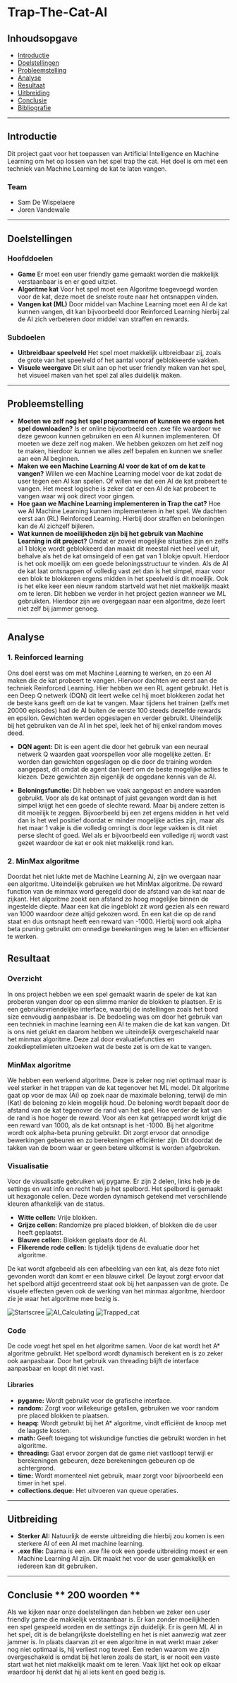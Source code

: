 # Trap-The-Cat-AI

## Inhoudsopgave

- [Introductie](#introductie)
- [Doelstellingen](#doelstellingen)
- [Probleemstelling](#probleemstelling)
- [Analyse](#analyse)
- [Resultaat](#resultaat)
- [Uitbreiding](#uitbreiding)
- [Conclusie](#conclusie)
- [Bibliografie](#bibliografie)

---

## Introductie

Dit project gaat voor het toepassen van Artificial Intelligence en Machine Learning om het op lossen van het spel trap the cat. Het doel is om met een techniek van Machine Learning de kat te laten vangen.

### Team

- Sam De Wispelaere
- Joren Vandewalle

---

## Doelstellingen

### Hoofddoelen

- **Game**
  Er moet een user friendly game gemaakt worden die makkelijk verstaanbaar is en er goed uitziet.
- **Algoritme kat**
  Voor het spel moet een Algoritme toegevoegd worden voor de kat, deze moet de snelste route naar het ontsnappen vinden.
- **Vangen kat (ML)**
  Door middel van Machine Learning moet een AI de kat kunnen vangen, dit kan bijvoorbeeld door Reinforced Learning hierbij zal de AI zich verbeteren door middel van straffen en rewards.

### Subdoelen

- **Uitbreidbaar speelveld**
  Het spel moet makkelijk uitbreidbaar zij, zoals de grote van het speelveld of het aantal vooraf geblokkeerde vakken.
- **Visuele weergave**
  Dit sluit aan op het user friendly maken van het spel, het visueel maken van het spel zal alles duidelijk maken.

---

## Probleemstelling

- **Moeten we zelf nog het spel programmeren of kunnen we ergens het spel downloaden?**
  Is er online bijvoorbeeld een .exe file waardoor we deze gewoon kunnen gebruiken en een AI kunnen implementeren. Of moeten we deze zelf nog maken. We hebben gekozen om het zelf nog te maken, hierdoor kunnen we alles zelf bepalen en kunnen we sneller aan een AI beginnen.
- **Maken we een Machine Learning AI voor de kat of om de kat te vangen?**
  Willen we een Machine Learning model voor de kat zodat de user tegen een AI kan spelen. Of willen we dat een AI de kat probeert te vangen. Het meest logische is zeker dat er een AI de kat probeert te vangen waar wij ook direct voor gingen.
- **Hoe gaan we Machine Learning implementeren in Trap the cat?**
  Hoe we AI Machine Learning kunnen implementeren in het spel. We dachten eerst aan (RL) Reinforced Learning. Hierbij door straffen en beloningen kan de AI zichzelf bijleren.
- **Wat kunnen de moeilijkheden zijn bij het gebruik van Machine Learning in dit project?**
  Omdat er zoveel mogelijke situaties zijn en zelfs al 1 blokje wordt geblokkeerd dan maakt dit meestal niet heel veel uit, behalve als het de kat omsingeld of een gat van 1 blokje opvult. Hierdoor is het ook moeilijk om een goede beloningsstructuur te vinden. Als de AI de kat laat ontsnappen of volledig vast zet dan is het simpel, maar voor een blok te blokkeren ergens midden in het speelveld is dit moeilijk. Ook is het elke keer een nieuw random startveld wat het niet makkelijk maakt om te leren. Dit hebben we verder in het project gezien wanneer we ML gebruikten. Hierdoor zijn we overgegaan naar een algoritme, deze leert niet zelf bij jammer genoeg.

---

## Analyse

### 1. Reinforced learning

Ons doel eerst was om met Machine Learning te werken, en zo een AI maken die de kat probeert te vangen. Hiervoor dachten we eerst aan de techniek Reinforced Learning. Hier hebben we een RL agent gebruikt. Het is een Deep Q netwerk (DQN) dit leert welke cel hij moet blokkeren zodat het de beste kans geeft om de kat te vangen. Maar tijdens het trainen (zelfs met 20000 episodes) had de AI buiten de eerste 100 steeds dezelfde rewards en epsilon. Gewichten werden opgeslagen en verder gebruikt. Uiteindelijk bij het gebruiken van de AI in het spel, leek het of hij enkel random moves deed.

- **DQN agent:**
  Dit is een agent die door het gebruik van een neuraal netwerk Q waarden gaat voorspellen voor alle mogelijke zetten. Er worden dan gewichten opgeslagen op die door de training worden aangepast, dit omdat de agent dan leert om de beste mogelijke acties te kiezen. Deze gewichten zijn eigenlijk de opgedane kennis van de AI.

- **Beloningsfunctie:**
  Dit hebben we vaak aangepast en andere waarden gebruikt. Voor als de kat ontsnapt of juist gevangen wordt dan is het simpel krijgt het een goede of slechte reward. Maar bij andere zetten is dit moeilijk te zeggen. Bijvoorbeeld bij een zet ergens midden in het veld dan is het wel positief doordat er minder mogelijke acties zijn, maar als het maar 1 vakje is die volledig omringt is door lege vakken is dit niet perse slecht of goed. Wel als er bijvoorbeeld een volledige rij wordt vast gezet waardoor de kat er ook niet makkelijk rond kan.

### 2. MinMax algoritme

  Doordat het niet lukte met de Machine Learning Ai, zijn we overgaan naar een algoritme. Uiteindelijk gebruiken we het MinMax algoritme.
  De reward function van de minmax word geregeld door de afstand van de kat naar de zijkant. Het algoritme zoekt een afstand zo hoog mogelijke binnen de ingestelde diepte. Maar een kat die ingeblokt zit word gezien als een reward van 1000 waardoor deze altijd gekozen word. En een kat die op de rand staat en dus ontsnapt heeft een reward van -1000. Hierbij word ook alpha beta pruning gebruikt om onnedige berekeningen weg te laten en efficienter te werken.



## Resultaat

### Overzicht

In ons project hebben we een spel gemaakt waarin de speler de kat kan proberen vangen door op een slimme manier de blokken te plaatsen. Er is een gebruiksvriendelijke interface, waarbij de instellingen zoals het bord size eenvoudig aanpasbaar is. De bedoeling was om door het gebruik van een techniek in machine learning een AI te maken die de kat kan vangen. Dit is ons niet gelukt en daarom hebben we uiteindelijk overgeschakeld naar het minmax algoritme. Deze zal door evaluatiefuncties en zoekdieptelimieten uitzoeken wat de beste zet is om de kat te vangen.

### MinMax algoritme

We hebben een werkend algoritme. Deze is zeker nog niet optimaal maar is veel sterker in het trappen van de kat tegenover het ML model. Dit algoritme gaat op voor de max (Ai) op zoek naar de maximale beloning, terwijl de min (Kat) de beloning zo klein mogelijk houd. De beloning wordt bepaalt door de afstand van de kat tegenover de rand van het spel. Hoe verder de kat van de rand is hoe hoger de reward. Voor als een kat getrapped wordt krijgt die een reward van 1000, als de kat ontsnapt is het -1000. Bij het algoritme wordt ook alpha-beta pruning gebruikt. Dit zorgt ervoor dat onnodige bewerkingen gebeuren en zo berekeningen efficiënter zijn. Dit doordat de takken van de boom waar er geen betere uitkomst is worden afgebroken.

### Visualisatie

Voor de visualisatie gebruiken wij pygame. Er zijn 2 delen, links heb je de settings en wat info en recht heb je het spelbord. Het spelbord is gemaakt uit hexagonale cellen. Deze worden dynamisch getekend met verschillende kleuren afhankelijk van de status.

- **Witte cellen:**
Vrije blokken.
- **Grijze cellen:**
Randomize pre placed blokken, of blokken die de user heeft geplaatst.
- **Blauwe cellen:**
Blokken geplaats door de AI.
- **Flikerende rode cellen:**
Is tijdelijk tijdens de evaluatie door het algoritme.

De kat wordt afgebeeld als een afbeelding van een kat, als deze foto niet gevonden wordt dan komt er een blauwe cirkel. De layout zorgt ervoor dat het spelbord altijd gecentreerd staat ook bij het aanpassen van de grote. De visuele effecten geven ook de werking van het minmax algoritme, hierdoor zie je waar het algoritme mee bezig is.

![Startscree](./images/startscreen.png)
![AI_Calculating](./images/AI_bezig.png)
![Trapped_cat](./images/trapped_AI.png)

### Code

De code voegt het spel en het algoritme samen. Voor de kat wordt het A* algoritme gebruikt. Het spelbord wordt dynamisch berekent en is zo zeker ook aanpasbaar. Door het gebruik van threading blijft de interface aanpasbaar en loopt dit niet vast.

#### Libraries

- **pygame:**
  Wordt gebruikt voor de grafische interface.
- **random:**
  Zorgt voor willekeurige getallen, gebruiken we voor random pre placed blokken te plaatsen.
- **heapq:**
  Wordt gebruikt bij het A* algoritme, vindt efficiënt de knoop met de laagste kosten.
- **math:**
  Geeft toegang tot wiskundige functies die gebruikt worden in het algoritme.
- **threading:**
  Gaat ervoor zorgen dat de game niet vastloopt terwijl er berekeningen gebeuren, deze berekeningen gebeuren op de achtergrond.
- **time:**
  Wordt momenteel niet gebruik, maar zorgt voor bijvoorbeeld een timer in het spel.
- **collections.deque:**
  Het uitvoeren van queue operaties.

---

## Uitbreiding

- **Sterker AI:**
  Natuurlijk de eerste uitbreiding die hierbij zou komen is een sterkere AI of een AI met machine learning.
- **.exe file:**
  Daarna is een .exe file ook een goede uitbreiding moest er een Machine Learning AI zijn. Dit maakt het voor de user gemakkelijk en iedereen kan dit gebruiken.

---

## Conclusie ** 200 woorden **

Als we kijken naar onze doelstellingen dan hebben we zeker een user friendly game die makkelijk verstaanbaar is. Er kan zonder moeilijkheden een spel gespeeld worden en de settings zijn duidelijk. Er is geen ML AI in het spel, dit is de belangrijkste doelstelling en het is niet aanwezig wat zeer jammer is. In plaats daarvan zit er een algoritme in wat werkt maar zeker nog niet optimaal is, hij verliest nog teveel. Een reden waarom we zijn overgeschakeld is omdat bij het leren zoals de start, is er nooit een vaste start wat het niet makkelijk maakt om te leren. Vaak lijkt het ook op elkaar waardoor hij denkt dat hij al iets kent en goed bezig is.